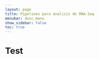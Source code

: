 ```yaml
---
layout: page
title: Pipelines para analisis de RNA-Seq
menubar: dosc_menu
show_sidebar: false
toc: true
---
```


# Test 


